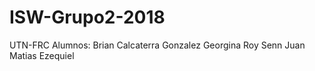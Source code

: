 # ISW-Grupo2-2018
UTN-FRC
Alumnos:
    Brian Calcaterra
    Gonzalez Georgina
    Roy
    Senn Juan 
    Matias
    Ezequiel 
